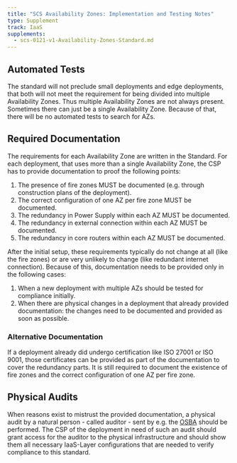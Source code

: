```yaml
---
title: "SCS Availability Zones: Implementation and Testing Notes"
type: Supplement
track: IaaS
supplements:
  - scs-0121-v1-Availability-Zones-Standard.md
---
```


## Automated Tests

The standard will not preclude small deployments and edge deployments, that both will not meet the requirement for being divided into multiple Availability Zones.
Thus multiple Availability Zones are not always present.
Sometimes there can just be a single Availability Zone.
Because of that, there will be no automated tests to search for AZs.

## Required Documentation

The requirements for each Availability Zone are written in the Standard.
For each deployment, that uses more than a single Availability Zone, the CSP has to provide documentation to proof the following points:

1. The presence of fire zones MUST be documented (e.g. through construction plans of the deployment).
2. The correct configuration of one AZ per fire zone MUST be documented.
3. The redundancy in Power Supply within each AZ MUST be documented.
4. The redundancy in external connection within each AZ MUST be documented.
5. The redundancy in core routers within each AZ MUST be documented.

After the initial setup, these requirements typically do not change at all (like the fire zones) or are very unlikely to change (like redundant internet connection).
Because of this, documentation needs to be provided only in the following cases:

1. When a new deployment with multiple AZs should be tested for compliance initially.
2. When there are physical changes in a deployment that already provided documentation: the changes need to be documented and provided as soon as possible.

### Alternative Documentation

If a deployment already did undergo certification like ISO 27001 or ISO 9001, those certificates can be provided as part of the documentation to cover the redundancy parts.
It is still required to document the existence of fire zones and the correct configuration of one AZ per fire zone.

## Physical Audits

When reasons exist to mistrust the provided documentation, a physical audit by a natural person - called auditor - sent by e.g. the [OSBA](https://osb-alliance.de/) should be performed.
The CSP of the deployment in need of such an audit should grant access for the auditor to the physical infrastructure and should show them all necessary IaaS-Layer configurations that are needed to verify compliance to this standard.
